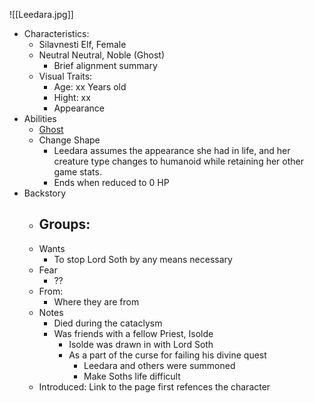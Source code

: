 ![[Leedara.jpg]]
- Characteristics:
	- Silavnesti Elf, Female
	- Neutral Neutral, Noble (Ghost)
		- Brief alignment summary
	- Visual Traits:
		- Age: xx Years old
		- Hight: xx
		- Appearance
- Abilities
	- [Ghost](https://www.dndbeyond.com/monsters/16871-ghost?srsltid=AfmBOor8johIapzvzLM-wCQdubul4deN0oMWuSafXQxsSBLP6PbuMN1a) 
	- Change Shape
		- Leedara assumes the appearance she had in life, and her creature type changes to humanoid while retaining her other game stats.
		- Ends when reduced to 0 HP
- Backstory
	- Groups:
		- 
	- Wants
		- To stop Lord Soth by any means necessary
	- Fear
		- ??
	- From:
		- Where they are from
	- Notes
		- Died during the cataclysm
		- Was friends with a fellow Priest, Isolde
			- Isolde was drawn in with Lord Soth
			- As a part of the curse for failing his divine quest
				- Leedara and others were summoned
				- Make Soths life difficult
	- Introduced: Link to the page first refences the character